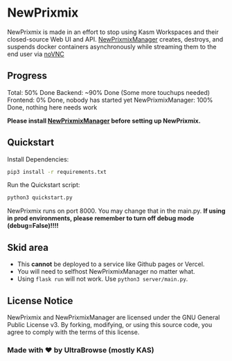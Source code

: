 # NewPrixmix

NewPrixmix is made in an effort to stop using Kasm Workspaces and their closed-source Web UI and API. [NewPrixmixManager](https://github.com/ka-studios/NewPrixmixManager) creates, destroys, and suspends docker containers asynchronously while streaming them to the end user via [noVNC](https://github.com/noVNC/noVNC)
## Progress
Total: 50% Done
Backend: ~90% Done (Some more touchups needed)
Frontend: 0% Done, nobody has started yet
NewPrixmixManager: 100% Done, nothing here needs work

**Please install [NewPrixmixManager](https://github.com/ka-studios/NewPrixmixManager) before setting up NewPrixmix.**

## Quickstart

Install Dependencies:
```bash
pip3 install -r requirements.txt
```
Run the Quickstart script:
```bash
python3 quickstart.py
```
NewPrixmix runs on port 8000. You may change that in the main.py.
**If using in prod environments, please remember to turn off debug mode (debug=False)!!!!**

## Skid area
- This **cannot** be deployed to a service like Github pages or Vercel.
- You will need to selfhost NewPrixmixManager no matter what.
- Using `flask run` will not work. Use `python3 server/main.py`.
## License Notice
NewPrixmix and NewPrixmixManager are licensed under the GNU General Public License v3. By forking, modifying, or using this source code, you agree to comply with the terms of this license.

### Made with ❤️ by UltraBrowse (mostly KAS)

